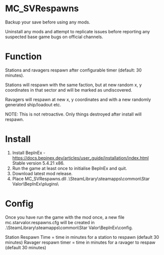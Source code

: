 # MC_SVRespawns  
  
Backup your save before using any mods.  
  
Uninstall any mods and attempt to replicate issues before reporting any suspected base game bugs on official channels.  

Function 
=======  
Stations and ravagers respawn after configurable timer (default: 30 minutes).  
  
Stations will respawn with the same faction, but at new random x, y coordinates in that sector and will be marked as undiscovered.  
  
Ravagers will respawn at new x, y coordinates and with a new randomly generated ship/loadout etc.  

NOTE: This is not retroactive.  Only things destroyed after install will respawn.  
  
Install  
=======  
1. Install BepInEx - https://docs.bepinex.dev/articles/user_guide/installation/index.html Stable version 5.4.21 x86.  
2. Run the game at least once to initialise BepInEx and quit.  
3. Download latest mod release.  
4. Place MC_SVRespawns.dll .\SteamLibrary\steamapps\common\Star Valor\BepInEx\plugins\  
  
Config  
=====  
Once you have run the game with the mod once, a new file mc.starvalor.respawns.cfg will be created in .\SteamLibrary\steamapps\common\Star Valor\BepInEx\config.  
  
Station Respawn Time = time in minutes for a station to respawn (default 30 minutes)
Ravager respawn timer = time in minutes for a ravager to respaw (default 30 minutes)
  
